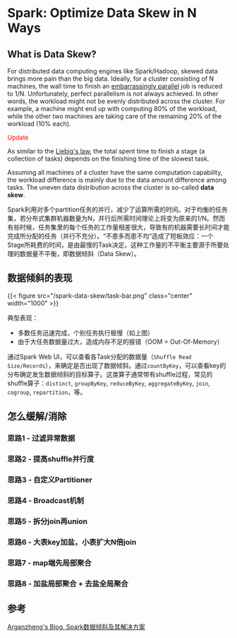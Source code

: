 # Spark: Optimize Data Skew in N Ways


## What is Data Skew?

For distributed data computing engines like Spark/Hadoop, skewed data brings more pain than the big data. Ideally, for a cluster consisting of N machines, the wall time to finish an [embarrassingly parallel](https://en.wikipedia.org/wiki/Embarrassingly_parallel) job is reduced to 1/N. Unfortunately, perfect parallelism is not always achieved. In other words, the workload might not be evenly distributed across the cluster. For example, a machine might end up with computing 80% of the workload, while the other two machines are taking care of the remaining 20% of the workload (10% each).

<span style=color:red>Update</span>

As similar to the [Liebig's law](https://en.wikipedia.org/wiki/Liebig%27s_law_of_the_minimum), the total spent time to finish a stage (a collection of tasks) depends on the finishing time of the slowest task.

Assuming all machines of a cluster have the same computation capability, the workload difference is mainly due to the data amount difference among tasks. The uneven data distribution across the cluster is so-called **data skew**.

Spark利用对多个partition任务的并行，减少了运算所需的时间。对于均衡的任务集，若分布式集群机器数量为N，并行后所需时间理论上将变为原来的1/N。然而有些时候，任务集里的每个任务的工作量相差很大，导致有的机器需要长时间才能完成所分配的任务（并行不充分）。“不患多而患不均”造成了短板效应：一个Stage所耗费的时间，是由最慢的Task决定。这种工作量的不平衡主要源于所要处理的数据量不平衡，即数据倾斜（Data Skew）。

## 数据倾斜的表现

{{< figure src="/spark-data-skew/task-bar.png" class="center" width="1000" >}}

典型表现：

* 多数任务迅速完成，个别任务执行极慢（如上图）
* 由于大任务数据量过大，造成内存不足的报错（OOM = Out-Of-Memory）

通过Spark Web UI，可以查看各Task分配的数据量（`Shuffle Read Size/Records`），来确定是否出现了数据倾斜。通过`countByKey`，可以查看key的分布确定发生数据倾斜的目标算子。这类算子通常带有shuffle过程，常见的shuffle算子：`distinct`, `groupByKey`, `reduceByKey`, `aggregateByKey`, `join`, `cogroup`, `repartition`，等。

## 怎么缓解/消除

### 思路1 - 过滤异常数据
### 思路2 - 提高shuffle并行度
### 思路3 - 自定义Partitioner
### 思路4 - Broadcast机制
### 思路5 - 拆分join再union
### 思路6 - 大表key加盐，小表扩大N倍join
### 思路7 - map端先局部聚合
### 思路8 - 加盐局部聚合 + 去盐全局聚合



## 参考

[Arganzheng's Blog, Spark数据倾斜及其解决方案](http://arganzheng.life/spark-data-skew.html)

